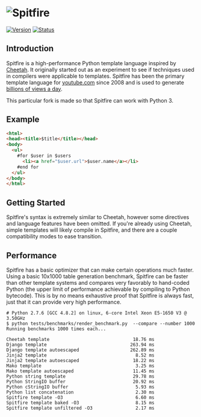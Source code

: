 # ![Spitfire][]

[![Version][]](https://badge.fury.io/py/spitfire)
[![Status][]](https://travis-ci.org/youtube/spitfire)


## Introduction

Spitfire is a high-performance Python template language inspired
by [Cheetah][].  It originally started out as an experiment to
see if techniques used in compilers were applicable to
templates.  Spitfire has been the primary template language for
[youtube.com][] since 2008 and is used to generate
[billions of views a day][].

This particular fork is made so that Spitfire can work with Python 3.


## Example

```html
<html>
<head><title>$title</title></head>
<body>
  <ul>
    #for $user in $users
      <li><a href="$user.url">$user.name</a></li>
    #end for
  </ul>
</body>
</html>
```


## Getting Started

Spitfire's syntax is extremely similar to Cheetah, however some
directives and language features have been omitted.  If you're
already using Cheetah, simple templates will likely compile in
Spitfire, and there are a couple compatibility modes to ease
transition.


## Performance

Spitfire has a basic optimizer that can make certain operations
much faster.  Using a basic 10x1000 table generation benchmark,
Spitfire can be faster than other template systems and compares
very favorably to hand-coded Python (the upper limit of
performance achievable by compiling to Python bytecode).
This is by no means exhaustive proof that Spitfire is always
fast, just that it can provide very high performance.

```
# Python 2.7.6 [GCC 4.8.2] on linux, 6-core Intel Xeon E5-1650 V3 @ 3.50GHz
$ python tests/benchmarks/render_benchmark.py  --compare --number 1000
Running benchmarks 1000 times each...

Cheetah template                               18.76 ms
Django template                               263.94 ms
Django template autoescaped                   262.89 ms
Jinja2 template                                 8.52 ms
Jinja2 template autoescaped                    18.22 ms
Mako template                                   3.25 ms
Mako template autoescaped                      11.45 ms
Python string template                         29.78 ms
Python StringIO buffer                         20.92 ms
Python cStringIO buffer                         5.93 ms
Python list concatenation                       2.30 ms
Spitfire template -O3                           6.60 ms
Spitfire template baked -O3                     8.15 ms
Spitfire template unfiltered -O3                2.17 ms
```


[Cheetah]: http://www.cheetahtemplate.org/
[youtube.com]: https://www.youtube.com/
[billions of views a day]: https://www.youtube.com/yt/press/statistics.html

[Spitfire]: https://raw.githubusercontent.com/youtube/spitfire/master/doc/spitfire.png
[Version]: https://badge.fury.io/py/spitfire.svg
[Status]: https://secure.travis-ci.org/youtube/spitfire.svg?branch=master
